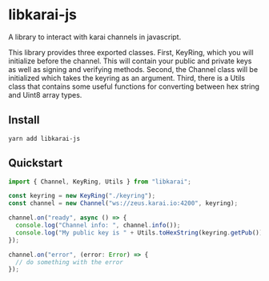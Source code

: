 # libkarai-js

A library to interact with karai channels in javascript.

This library provides three exported classes. First, KeyRing, which you will initialize before the channel. This will contain your public and private keys as well as signing and verifying methods. Second, the Channel class will be initialized which takes the keyring as an argument. Third, there is a Utils class that contains some useful functions for converting between hex string and Uint8 array types.

## Install

```
yarn add libkarai-js
```

## Quickstart

```ts
import { Channel, KeyRing, Utils } from "libkarai";

const keyring = new KeyRing("./keyring");
const channel = new Channel("ws://zeus.karai.io:4200", keyring);

channel.on("ready", async () => {
  console.log("Channel info: ", channel.info());
  console.log("My public key is " + Utils.toHexString(keyring.getPub()));
});

channel.on("error", (error: Error) => {
  // do something with the error
});
```
